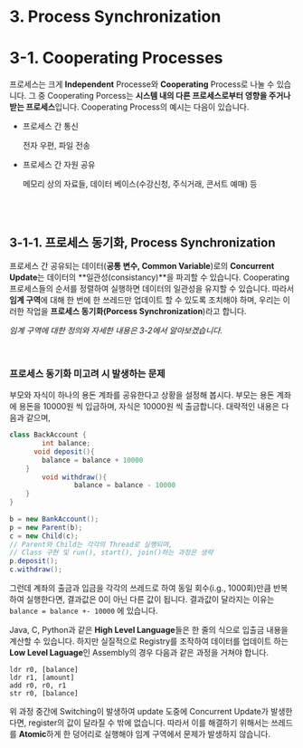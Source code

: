 # 3. Process Synchronization

# 3-1. Cooperating Processes

프로세스는 크게 **Independent** Processe와 **Cooperating** Process로 나눌 수 있습니다. 그 중 Cooperating Porcess는 **시스템 내의 다른 프로세스로부터 영향을 주거나 받는 프로세스**입니다. Cooperating Process의 예시는 다음이 있습니다.

- 프로세스 간 통신

  전자 우편, 파일 전송

- 프로세스 간 자원 공유

  메모리 상의 자료들, 데이터 베이스(수강신청, 주식거래, 콘서트 예매) 등

<br>

<br>

## 3-1-1. 프로세스 동기화, Process Synchronization

프로세스 간 공유되는 데이터(**공통 변수, Common Variable**)로의 **Concurrent Update**는 데이터의 **일관성(consistancy)**을 파괴할 수 있습니다. Cooperating 프로세스들의 순서를 정렬하여 실행하면 데이터의 일관성을 유지할 수 있습니다. 따라서 **임계 구역**에 대해 한 번에 한 쓰레드만 업데이트 할 수 있도록 조치해야 하며, 우리는 이러한 작업을 **프로세스 동기화(Porcess Synchronization**)라고 합니다.

_임계 구역에 대한 정의와 자세한 내용은 3-2에서 알아보겠습니다._

<br>

### 프로세스 동기화 미고려 시 발생하는 문제

부모와 자식이 하나의 용돈 계좌를 공유한다고 상황을 설정해 봅시다. 부모는 용돈 계좌에 용돈을 10000원 씩 입금하며, 자식은 10000원 씩 출금합니다. 대략적인 내용은 다음과 같으며, 

```java
class BackAccount {
		int balance;
	  void deposit(){
        balance = balance + 10000
    }
		void withdraw(){
				balance = balance - 10000
    }
}
				
b = new BankAccount();
p = new Parent(b);
c = new Child(c);
// Parent와 Child는 각각의 Thread로 실행되며,
// Class 구현 및 run(), start(), join()하는 과정은 생략
p.deposit();
c.withdraw();
```

그런데 계좌의 출금과 입금을 각각의 쓰레드로 하여 동일 회수(i.g., 1000회)만큼 반복하여 실행한다면, 결과값은 0이 아닌 다른 값이 됩니다. 결과값이 달라지는 이유는 `balance = balance +- 10000` 에 있습니다.

Java, C, Python과 같은 **High Level Language**들은 한 줄의 식으로 입출금 내용을 계산할 수 있습니다. 하지만 실질적으로 Registry를 조작하여 데이터를 업데이트 하는 **Low Level Laguage**인 Assembly의 경우 다음과 같은 과정을 거쳐야 합니다.

```assembly
ldr r0, [balance]
ldr r1, [amount]
add r0, r0, r1
str r0, [balance]
```

위 과정 중간에 Switching이 발생하여 update 도중에 Concurrent Update가 발생한다면, register의 값이 달라질 수 밖에 없습니다. 따라서 이를 해결하기 위해서는 쓰레드를 **Atomic**하게 한 덩어리로 실행해야 임계 구역에서 문제가 발생하지 않습니다.